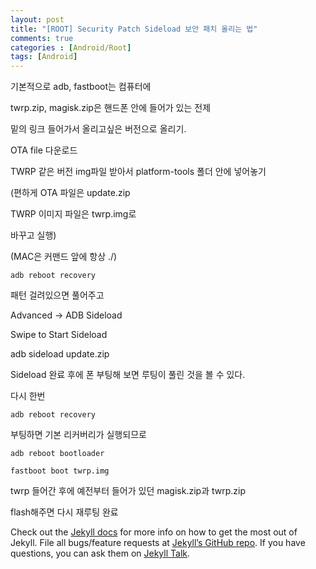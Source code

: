```yaml
---
layout: post
title: "[ROOT] Security Patch Sideload 보안 패치 올리는 법"
comments: true
categories : [Android/Root]
tags: [Android]
---
```


기본적으로 adb, fastboot는 컴퓨터에

twrp.zip, magisk.zip은 핸드폰 안에 들어가 있는 전제

밑의 링크 들어가서 올리고싶은 버전으로 올리기.

OTA file 다운로드

TWRP 같은 버전 img파일 받아서 platform-tools 폴더 안에 넣어놓기

(편하게 OTA 파일은 update.zip

TWRP 이미지 파일은 twrp.img로

바꾸고 실행)

(MAC은 커맨드 앞에 항상 ./)

```
adb reboot recovery
```

패턴 걸려있으면 풀어주고

Advanced -> ADB Sideload

Swipe to Start Sideload

adb sideload update.zip

Sideload 완료 후에 폰 부팅해 보면 루팅이 풀린 것을 볼 수 있다.

다시 한번 
```
adb reboot recovery
```
부팅하면 기본 리커버리가 실행되므로
```
adb reboot bootloader
```
```
fastboot boot twrp.img
```
twrp 들어간 후에 예전부터 들어가 있던 magisk.zip과 twrp.zip

flash해주면 다시 재루팅 완료




Check out the [Jekyll docs][jekyll-docs] for more info on how to get the most out of Jekyll. File all bugs/feature requests at [Jekyll’s GitHub repo][jekyll-gh]. If you have questions, you can ask them on [Jekyll Talk][jekyll-talk].

[jekyll-docs]: https://jekyllrb.com/docs/home
[jekyll-gh]:   https://github.com/jekyll/jekyll
[jekyll-talk]: https://talk.jekyllrb.com/
